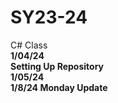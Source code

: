 # SY23-24
C# Class <br>
<b> 1/04/24 <b> <br>
Setting Up Repository <br>
<b> 1/05/24 <b> <br>
 1/8/24 Monday Update
